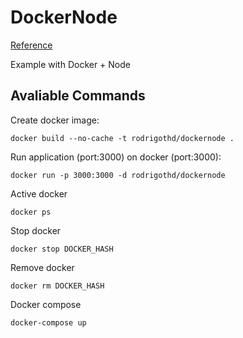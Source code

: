 # DockerNode
[Reference](https://www.youtube.com/watch?v=AVNADGzXrrQ&list=PL85ITvJ7FLojBAbkjBKs14ghxyqh-OHYj)

Example with Docker + Node

## Avaliable Commands

Create docker image:

    docker build --no-cache -t rodrigothd/dockernode .

Run application (port:3000) on docker (port:3000):

    docker run -p 3000:3000 -d rodrigothd/dockernode

Active docker

    docker ps

Stop docker

    docker stop DOCKER_HASH

Remove docker

    docker rm DOCKER_HASH

Docker compose

    docker-compose up
